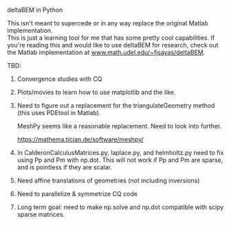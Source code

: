 deltaBEM in Python

This isn't meant to supercede or in any way replace the original Matlab implementation.  
This is just a learning tool for me that has some pretty cool capabilities.
If you're reading this and would like to use deltaBEM for research, check out the
Matlab implementation at www.math.udel.edu/~fjsayas/deltaBEM.


TBD:

1. Convergence studies with CQ

2. Plots/movies to learn how to use matplotlib and the like.

3. Need to figure out a replacement for the triangulateGeometry method (this uses PDEtool in Matlab).

	MeshPy seems like a reasonable replacement.  Need to look into further.

	https://mathema.tician.de/software/meshpy/

4. In CalderonCalculusMatrices.py, laplace.py, and helmholtz.py need to fix using Pp and Pm with np.dot.  This will not work if Pp and Pm are sparse, and is pointless if they are scalar.

5. Need affine translations of geometries (not including inversions)

6. Need to parallelize & symmetrize CQ code

6. Long term goal: need to make np.solve and np.dot compatible with scipy sparse matrices.  
